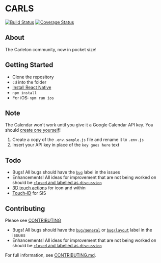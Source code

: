 # CARLS
[![Build Status](https://travis-ci.org/carls-app/carls.svg?branch=master)](https://travis-ci.org/carls-app/carls) [![Coverage Status](https://coveralls.io/repos/github/carls-app/carls/badge.svg)](https://coveralls.io/github/carls-app/carls)

## About
The Carleton community, now in pocket size!

<!--
## Download
- [Android](https://play.google.com/store/apps/details?id=com.carls) ([Sign up as a beta tester!](https://play.google.com/apps/testing/com.carls))
- [iOS](https://itunes.apple.com/us/app/all-about-olaf/id938588319) ([Sign up as a beta tester!](https://boarding-aao.herokuapp.com))
-->

## Getting Started
- Clone the repository
- `cd` into the folder
- [Install React Native](http://facebook.github.io/react-native/docs/getting-started.html#content)
- `npm install`
- For iOS: `npm run ios`

## Note
The Calendar won't work until you give it a Google Calendar API key. You should [create one yourself](https://console.developers.google.com/projectselector/apis/credentials)!

1. Create a copy of the `.env.sample.js` file and rename it to `.env.js`
2. Insert your API key in place of the `key goes here` text

## Todo
* Bugs! All bugs should have the [`bug`](https://github.com/carls-app/carls/issues?q=is%3Aopen+is%3Aissue+label%3Abug) label in the issues
* Enhancements! All ideas for improvement that are not being worked on should be [`closed` and labelled as `discussion`](https://github.com/carls-app/carls/issues?utf8=%E2%9C%93&q=is%3Aclosed%20is%3Aissue%20label%3Astatus%2Fdiscussion)
* [3D touch actions](https://github.com/jordanbyron/react-native-quick-actions) for icon and within
* [Touch-ID](https://github.com/naoufal/react-native-touch-id) for SIS

## Contributing
Please see [CONTRIBUTING](CONTRIBUTING.md)
* Bugs! All bugs should have the [`bug/general`](https://github.com/carls-app/carls/labels/bug%2Fgeneral) or [`bug/layout`](https://github.com/carls-app/carls/labels/bug%2Flayout) label in the issues
* Enhancements! All ideas for improvement that are not being worked on should be [`closed` and labelled as `discussion`](https://github.com/carls-app/carls/issues?utf8=%E2%9C%93&q=is%3Aclosed%20is%3Aissue%20label%3Astatus%2Fdiscussion)

For full information, see [CONTRIBUTING.md](CONTRIBUTING.md).
